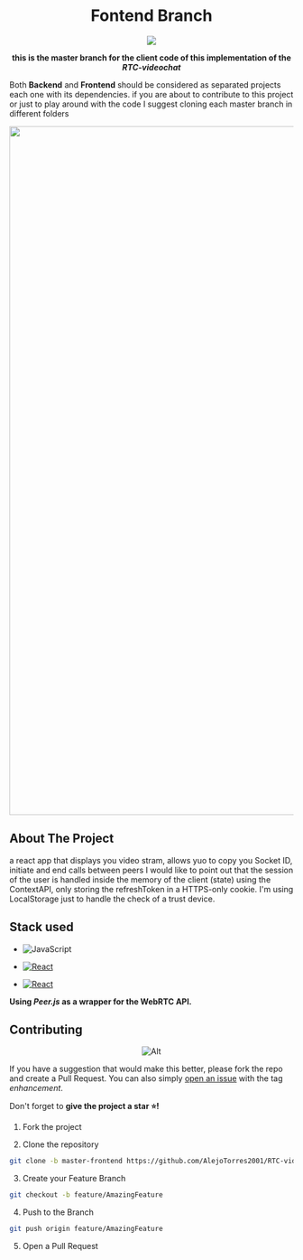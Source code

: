 
<div align="center">
  
# Fontend Branch

  

</div>

<div align="center">

![](https://img.shields.io/badge/Contributions-Welcome-brightgreen.svg)

  **this is the master branch for the client code of this implementation of the *RTC-videochat***
  

</div>

Both **Backend** and **Frontend** should be considered as separated projects each one with its dependencies. if you are about to contribute to this project or just to play around with the code I suggest cloning each master branch in different folders

<div align="center">

 <img width="1220" alt="image" src="https://user-images.githubusercontent.com/80418452/173633547-388ef594-8b65-41aa-9e56-e9f230edd1f1.png">

  
</div>


## About The Project

a react app that displays you video stram, allows yuo to copy you Socket ID, initiate and end calls between peers
I would like to point out that the session of the user is handled inside the memory of the client (state) using the ContextAPI, only storing the refreshToken in a HTTPS-only cookie.
I'm using LocalStorage just to handle the check of a trust device.


## Stack used 
- <img  alt="JavaScript"  src="https://img.shields.io/badge/JavaScript-323330?style=for-the-badge&logo=javascript&logoColor=F7DF1E" />
- [<img  alt="React"  src="https://img.shields.io/badge/React-20232A?style=for-the-badge&logo=react&logoColor=61DAFB" />](https://es.reactjs.org/)

- [<img  alt="React"  src="https://img.shields.io/badge/Material--UI-0081CB?style=for-the-badge&logo=material-ui&logoColor=white" />](https://v4.mui.com/)

**Using *Peer.js* as a wrapper for the WebRTC API.**


## Contributing

<div align="center">
  
![Alt](https://repobeats.axiom.co/api/embed/5fbc4ee686500b4b408a304bd7dae638e60c21c9.svg "Repobeats analytics image")


</div>

If you have a suggestion that would make this better, please fork the repo and create a Pull Request. You can also simply [open an issue](https://github.com/AlejoTorres2001/jwt-auth-app/issues) with the tag *enhancement*.

Don't forget to **give the project a star ⭐!** 

1. Fork the project

2. Clone the repository

```bash
git clone -b master-frontend https://github.com/AlejoTorres2001/RTC-videochat.git
```

3. Create your Feature Branch

```bash
git checkout -b feature/AmazingFeature
```

4. Push to the Branch

```bash
git push origin feature/AmazingFeature
```

5. Open a Pull Request


